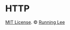 # HTTP













[MIT License](https://opensource.org/licenses/mit-license.html). ©  [Running Lee](mailto:lihui870920@gmail.com)